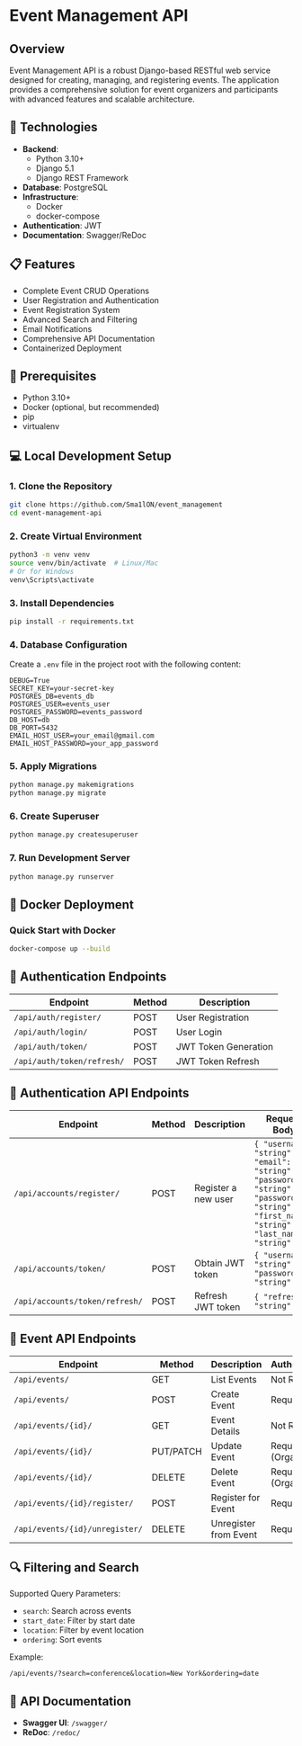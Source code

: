 # Event Management API

## Overview

Event Management API is a robust Django-based RESTful web service designed for creating, managing, and registering events. The application provides a comprehensive solution for event organizers and participants with advanced features and scalable architecture.

## 🚀 Technologies

- **Backend**: 
  - Python 3.10+
  - Django 5.1
  - Django REST Framework
- **Database**: PostgreSQL
- **Infrastructure**: 
  - Docker
  - docker-compose
- **Authentication**: JWT
- **Documentation**: Swagger/ReDoc

## 📋 Features

- Complete Event CRUD Operations
- User Registration and Authentication
- Event Registration System
- Advanced Search and Filtering
- Email Notifications
- Comprehensive API Documentation
- Containerized Deployment

## 🔧 Prerequisites

- Python 3.10+
- Docker (optional, but recommended)
- pip
- virtualenv

## 💻 Local Development Setup

### 1. Clone the Repository
```bash
git clone https://github.com/Sma1lON/event_management
cd event-management-api
```

### 2. Create Virtual Environment
```bash
python3 -m venv venv
source venv/bin/activate  # Linux/Mac
# Or for Windows
venv\Scripts\activate
```

### 3. Install Dependencies
```bash
pip install -r requirements.txt
```

### 4. Database Configuration
Create a `.env` file in the project root with the following content:
```env
DEBUG=True
SECRET_KEY=your-secret-key
POSTGRES_DB=events_db
POSTGRES_USER=events_user
POSTGRES_PASSWORD=events_password
DB_HOST=db
DB_PORT=5432
EMAIL_HOST_USER=your_email@gmail.com
EMAIL_HOST_PASSWORD=your_app_password
```

### 5. Apply Migrations
```bash
python manage.py makemigrations
python manage.py migrate
```

### 6. Create Superuser
```bash
python manage.py createsuperuser
```

### 7. Run Development Server
```bash
python manage.py runserver
```

## 🐳 Docker Deployment

### Quick Start with Docker
```bash
docker-compose up --build
```

## 🔐 Authentication Endpoints

| Endpoint | Method | Description |
|----------|--------|-------------|
| `/api/auth/register/` | POST | User Registration |
| `/api/auth/login/` | POST | User Login |
| `/api/auth/token/` | POST | JWT Token Generation |
| `/api/auth/token/refresh/` | POST | JWT Token Refresh |

## 🔐 Authentication API Endpoints

| Endpoint                        | Method | Description            | Request Body |
|----------------------------------|--------|------------------------|--------------|
| `/api/accounts/register/`        | POST   | Register a new user     | `{ "username": "string", "email": "string", "password": "string", "password2": "string", "first_name": "string", "last_name": "string" }` |
| `/api/accounts/token/`           | POST   | Obtain JWT token       | `{ "username": "string", "password": "string" }` |
| `/api/accounts/token/refresh/`   | POST   | Refresh JWT token      | `{ "refresh": "string" }` |


## 📡 Event API Endpoints

| Endpoint | Method | Description | Authentication |
|----------|--------|-------------|----------------|
| `/api/events/` | GET | List Events | Not Required |
| `/api/events/` | POST | Create Event | Required |
| `/api/events/{id}/` | GET | Event Details | Not Required |
| `/api/events/{id}/` | PUT/PATCH | Update Event | Required (Organizer) |
| `/api/events/{id}/` | DELETE | Delete Event | Required (Organizer) |
| `/api/events/{id}/register/` | POST | Register for Event | Required |
| `/api/events/{id}/unregister/` | DELETE | Unregister from Event | Required |

## 🔍 Filtering and Search

Supported Query Parameters:
- `search`: Search across events
- `start_date`: Filter by start date
- `location`: Filter by event location
- `ordering`: Sort events

Example:
```
/api/events/?search=conference&location=New York&ordering=date
```

## 📄 API Documentation

- **Swagger UI**: `/swagger/`
- **ReDoc**: `/redoc/`


